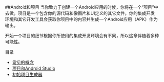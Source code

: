 ##Android和项目
当你致力于创建一个Android应用的时候，你将在一个“项目”中去做。项目是一个包含你的源代码和像图片和UI定义的其它文件。你的集成开发环境和其它开发工具会获取你项目中的内容并生成一个Android应用（APK）作为输出。

开始一个项目的细节根据你所使用的集成开发环境会有不同，所以这章伴随着多种可能性。

目录

* [常见的概念](https://github.com/jinyulei0710/The-Busy-Coder-s-Guide-to-Android-Development/blob/master/AndroidandProjects/CommonConcepts.md)
* [项目和Android Studio](https://github.com/jinyulei0710/The-Busy-Coder-s-Guide-to-Android-Development/blob/master/AndroidandProjects/ProjectandAndroidStudio.md)
* [初始项目生成器](https://github.com/jinyulei0710/The-Busy-Coder-s-Guide-to-Android-Development/blob/master/AndroidandProjects/StarterProjectGenerators.md)
